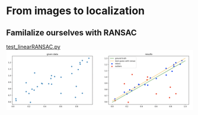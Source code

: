 # From images to localization



## Familalize ourselves with RANSAC

[test_linearRANSAC.py](https://github.com/teruyuki-yamasaki/VAMR/blob/main/exercise07/code/test_ransacLinear.py)
<img src="https://github.com/teruyuki-yamasaki/VAMR/blob/main/exercise07/results/ransacLinear.png"/>
